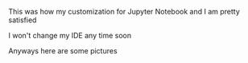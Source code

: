 This was how my customization for Jupyter Notebook and I am pretty satisfied

I won't change my IDE any time soon


Anyways here are some pictures 

